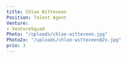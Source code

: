 ```yaml
---
title: Chloe Witteveen
Position: Talent Agent
Venture:
- VentureSquad
Photo: "/uploads/chloe-witteveen.jpg"
Photo2x: "/uploads/chloe-witteveen@2x.jpg"
prio: 3
---
```


